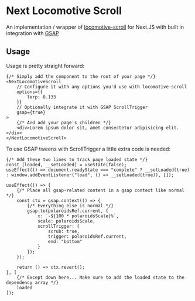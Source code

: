 # Next Locomotive Scroll

An implementation / wrapper of [locomotive-scroll](https://locomotive-scroll.github.io) for Next.JS with built in integration with [GSAP](https://gsap.com)

## Usage
Usage is pretty straight forward:

```tsx
{/* Simply add the component to the root of your page */}
<NextLocomotiveScroll
    // Configure it with any options you'd use with locomotive-scroll
    options={{
        lerp: 0.133
    }}
    // Optionally integrate it with GSAP ScrollTrigger
    gsap={true}
>
    {/* And add your page's children */}
    <div>Lorem ipsum dolor sit, amet consectetur adipisicing elit.</div>
</NextLocomotiveScroll>
```

To use GSAP tweens with ScrollTrigger a little extra code is needed:

```tsx
{/* Add these two lines to track page loaded state */}
const [loaded, __setLoaded] = useState(false);
useEffect(() => document.readyState === "complete" ? __setLoaded(true) : window.addEventListener("load", () => __setLoaded(true)), []);
```

```tsx
useEffect(() => {
    {/* Place all gsap-related content in a gsap context like normal */}
    const ctx = gsap.context(() => {
        {/* Everything else is normal */}
        gsap.to(polaroidsRef.current, {
            x: `-${100 * polaroidsScale}%`,
            scale: polaroidsScale,
            scrollTrigger: {
                scrub: true,
                trigger: polaroidsRef.current,
                end: "bottom"
            }
        });
    });

    return () => ctx.revert();
}, [
    {/* Except down here... Make sure to add the loaded state to the dependency array */}
    loaded
]);
```